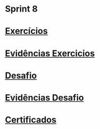 # Sprint 8

# [Exercícios](https://github.com/EA-Igor/Programa-de-Bolsas-Compass-Data-Analytics---AWS/tree/main/Sprint%208/Exercicios)

# [Evidências Exercicios](https://github.com/EA-Igor/Programa-de-Bolsas-Compass-Data-Analytics---AWS/tree/main/Sprint%208/Evidencias/Exercicios)

# [Desafio](https://github.com/EA-Igor/Programa-de-Bolsas-Compass-Data-Analytics---AWS/tree/main/Sprint%208/Desafio)
# [Evidências Desafio](https://github.com/EA-Igor/Programa-de-Bolsas-Compass-Data-Analytics---AWS/tree/main/Sprint%208/Evidencias/Desafio)

# [Certificados](https://github.com/EA-Igor/Programa-de-Bolsas-Compass-Data-Analytics---AWS/tree/main/Sprint%208/Certificados)
